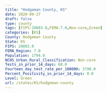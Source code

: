 ```yaml
---
title: "Hodgeman County, KS"
date: 2020-09-27
draft: false
type: county
tags: [FIPS:20083.0,FEMA:7.0,Non-core,Green]
categories: [KS]
County: Hodgeman County
State: KS
FIPS: 20083.0
FEMA_Region: 7.0
Population: 1794.0
NCHS_Urban_Rural_Classification: Non-core
Tests_in_prior_14_days: 68.0
Fourteen_day_test_rate_per_100000: 3790.0
Percent_Positivity_in_prior_14_days: 0.0
Level: Green
url: /states/KS/hodgeman-county
---
```




